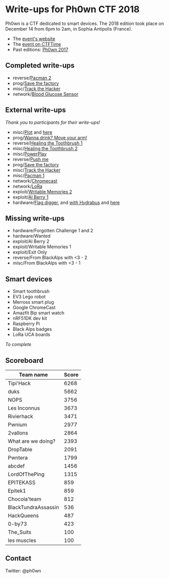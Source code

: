 # Write-ups for Ph0wn CTF 2018

Ph0wn is a CTF dedicated to smart devices. The 2018 edition took place on December 14 from 6pm to 2am, in Sophia Antipolis (France).

- The [event's website](https://ph0wn.org)
- The [event on CTFTime](https://ctftime.org/event/680)
- Past editions: [Ph0wn 2017](https://github.com/ctfs/write-ups-2017/tree/master/ph0wn-ctf-2017)

## Completed write-ups

- reverse/[Pacman 2](./reverse/pacman/pacman2.md)
- prog/[Save the factory](./prog/savethefactory/savefactory.md)
- misc/[Track the Hacker](./misc/trackthehacker/trackhacker.md)
- network/[Blood Glucose Sensor](./network/glucose/README.md)

## External write-ups

*Thank you to participants for their write-ups!*

- misc/[Plot](http://duksctf.github.io/2018/12/14/Ph0wn2018-plot.html) and [here](https://tipi-hack.github.io/2018/12/17/Ph0wn-Plot.html)
- prog/[Wanna drink? Move your arm!](http://duksctf.github.io/2018/12/14/Ph0wn2018-wannadrink.html)
- reverse/[Healing the Toothbrush 1](https://tipi-hack.github.io/2018/12/16/Ph0wn-Healing-the-toothbrush-1.html)
- misc/[Healing the Toothbrush 2](https://tipi-hack.github.io/2018/12/16/Ph0wn-Healing-the-toothbrush-2.html)
- misc/[PowerPlay](https://tipi-hack.github.io/2018/12/16/Ph0wn-PowerPlay.html)
- reverse/[Push me](https://tipi-hack.github.io/2018/12/16/Ph0wn-Push-me.html)
- prog/[Save the factory](https://tipi-hack.github.io/2018/12/16/Ph0wn-Save-the-factory.html)
- misc/[Track the Hacker](https://tipi-hack.github.io/2018/12/16/Ph0wn-Track-the-hacker.html)
- misc/[Pacman 1](http://sebastien.andrivet.com/en/posts/ph0wn-my-first-iot-ctf-part-1/)
- network/[Chromecast](https://tipi-hack.github.io/2018/12/17/Ph0wn-Chromecast.html)
- network/[LoRa](http://duksctf.github.io/2018/12/14/Ph0wn2018-LoRa1.html)
- exploit/[Writable Memories 2](https://unjambonakap.github.io/2018/12/17/ph0wn-writable-memories-2.html)
- exploit/[Al Berry 1](http://duksctf.github.io/2018/12/14/Ph0wn2018-alberry1.html)
- hardware/[Flag digger](http://sebastien.andrivet.com/en/posts/ph0wn-my-first-iot-ctf-part-2/), and [with Hydrabus](http://sebastien.andrivet.com/en/posts/ph0wn-my-first-iot-ctf-part-3/) and [here](https://research.kudelskisecurity.com/2018/12/19/ph0wn-2018-flag-digger/)


## Missing write-ups

- hardware/Forgotten Challenge 1 and 2
- hardware/Wanted
- exploit/Al Berry 2
- exploit/Writable Memories 1
- exploit/Exit Only
- reverse/From BlackAlps with <3 - 2
- misc/From BlackAlps with <3 - 1



## Smart devices

- Smart toothbrush
- EV3 Lego robot
- Merross smart plug
- Google ChromeCast
- Amazfit Bip smart watch
- nRF51DK dev kit
- Raspberry Pi
- Black Alps badges
- LoRa UCA boards

*To complete*

## Scoreboard

| Team name | Score |
| ---------------- | ------- |
| Tipi'Hack  | 6268 |
| duks | 5662 |
| NOPS | 3756 |
| Les Inconnus | 3673 |
| Rivierhack | 3471 |
| Pwnium | 2977 |
| 2vallons | 2864 |
| What are we doing? | 2393 |
| DropTable | 2091 |
| Pwntera | 1799 |
| abcdef | 1456 |
| LordOfThePing | 1315 |
| EPITEKASS | 859 |
| Epitek1 | 859 |
| Chocola'team | 812 |
| BlackTundraAssassin | 536 |
| HackQueens | 487 |
| 0-by73 | 423 |
| The_Suits | 100 |
| les muscles | 100 |

## Contact

Twitter: @ph0wn

